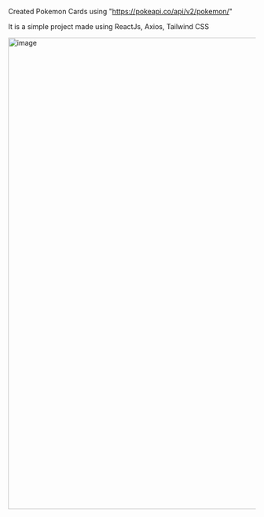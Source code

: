 Created Pokemon Cards using "https://pokeapi.co/api/v2/pokemon/"

It is a simple project made using ReactJs, Axios, Tailwind CSS


<img width="959" alt="image" src="https://github.com/user-attachments/assets/65efd08a-d221-462b-8c5f-11b08b17702e" />
